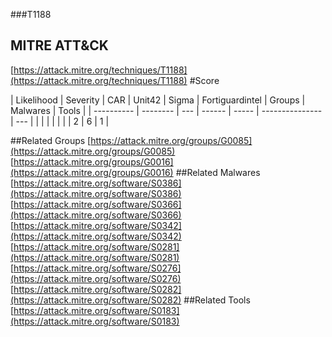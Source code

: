 ###T1188
## MITRE ATT&CK
[https://attack.mitre.org/techniques/T1188](https://attack.mitre.org/techniques/T1188)
#Score

| Likelihood | Severity | CAR | Unit42 | Sigma | Fortiguardintel | Groups | Malwares | Tools |
| ---------- | -------- | --- | ------ | ----- | --------------- | ---  |
 |   |   |   |   |   |   | 2 | 6 | 1 |

##Related Groups
[https://attack.mitre.org/groups/G0085](https://attack.mitre.org/groups/G0085)
[https://attack.mitre.org/groups/G0016](https://attack.mitre.org/groups/G0016)
[]()
##Related Malwares
[https://attack.mitre.org/software/S0386](https://attack.mitre.org/software/S0386)
[https://attack.mitre.org/software/S0366](https://attack.mitre.org/software/S0366)
[https://attack.mitre.org/software/S0342](https://attack.mitre.org/software/S0342)
[https://attack.mitre.org/software/S0281](https://attack.mitre.org/software/S0281)
[https://attack.mitre.org/software/S0276](https://attack.mitre.org/software/S0276)
[https://attack.mitre.org/software/S0282](https://attack.mitre.org/software/S0282)
[]()
##Related Tools
[https://attack.mitre.org/software/S0183](https://attack.mitre.org/software/S0183)
[]()
